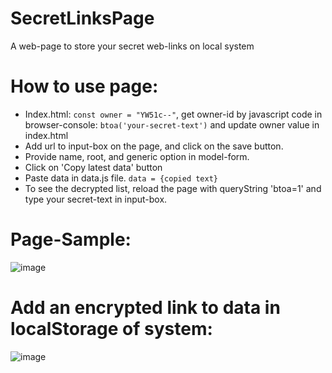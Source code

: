 # SecretLinksPage
A web-page to store your secret web-links on local system

# How to use page:
- Index.html: `const owner = "YW51c--"`, get owner-id by javascript code in browser-console: `btoa('your-secret-text')`  and update owner value in index.html
- Add url to input-box on the page, and click on the save button.
- Provide name, root, and generic option in model-form.
- Click on 'Copy latest data' button
- Paste data in data.js file. `data = {copied text}`
- To see the decrypted list, reload the page with queryString 'btoa=1' and type your secret-text in input-box.

# Page-Sample:

![image](https://github.com/onu-khatri/SecretLinksPage/assets/85816412/c3230540-3b6d-49c0-bf18-12c0eb12ea7a)

# Add an encrypted link to data in localStorage of system:

![image](https://github.com/onu-khatri/SecretLinksPage/assets/85816412/d0d548a2-28fd-4f35-9803-131c7f8097da)
